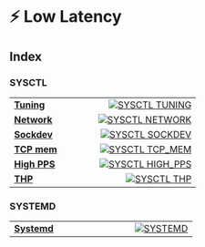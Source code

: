 # ⚡ Low Latency

## Index

### SYSCTL

<table width="100%">
  <tr>
    <td valign="middle" align="left"><a href="SYSCTL.md"><b>Tuning</b></a></td>
    <td valign="middle" align="right" width="220"><a href="SYSCTL.md"><img alt="SYSCTL TUNING" src="https://img.shields.io/badge/TUNING-0ea5e9?style=for-the-badge&logo=linux&logoColor=white"></a></td>
  </tr>
  <tr>
    <td valign="middle" align="left"><a href="SYSCTL-NETWORK.md"><b>Network</b></a></td>
    <td valign="middle" align="right" width="220"><a href="SYSCTL-NETWORK.md"><img alt="SYSCTL NETWORK" src="https://img.shields.io/badge/NETWORK-22c55e?style=for-the-badge&logo=linux&logoColor=white"></a></td>
  </tr>
  <tr>
    <td valign="middle" align="left"><a href="SYSCTL-SOCKDEV.md"><b>Sockdev</b></a></td>
    <td valign="middle" align="right" width="220"><a href="SYSCTL-SOCKDEV.md"><img alt="SYSCTL SOCKDEV" src="https://img.shields.io/badge/SOCKDEV-f59e0b?style=for-the-badge&logo=linux&logoColor=white"></a></td>
  </tr>
  <tr>
    <td valign="middle" align="left"><a href="SYSCTL-TCP-MEM.md"><b>TCP mem</b></a></td>
    <td valign="middle" align="right" width="220"><a href="SYSCTL-TCP-MEM.md"><img alt="SYSCTL TCP_MEM" src="https://img.shields.io/badge/TCP_MEM-14b8a6?style=for-the-badge&logo=linux&logoColor=white"></a></td>
  </tr>
  <tr>
    <td valign="middle" align="left"><a href="SYSCTL-HIGH-PPS.md"><b>High PPS</b></a></td>
    <td valign="middle" align="right" width="220"><a href="SYSCTL-HIGH-PPS.md"><img alt="SYSCTL HIGH_PPS" src="https://img.shields.io/badge/HIGH_PPS-ef4444?style=for-the-badge&logo=linux&logoColor=white"></a></td>
  </tr>
  <tr>
    <td valign="middle" align="left"><a href="SYSCTL-THP.md"><b>THP</b></a></td>
    <td valign="middle" align="right" width="220"><a href="SYSCTL-THP.md"><img alt="SYSCTL THP" src="https://img.shields.io/badge/THP-eab308?style=for-the-badge&logo=linux&logoColor=white"></a></td>
  </tr>
</table>

### SYSTEMD

<table width="100%">
  <tr>
    <td valign="middle" align="left"><a href="SYSTEMD.md"><b>Systemd</b></a></td>
    <td valign="middle" align="right" width="220"><a href="SYSTEMD.md"><img alt="SYSTEMD" src="https://img.shields.io/badge/TUNING-7c3aed?style=for-the-badge&logo=systemd&logoColor=white"></a></td>
  </tr>
</table>
